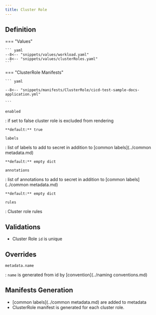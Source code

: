 ```yaml
---
title: Cluster Role
---
```


## Definition



=== "Values"

    ``` yaml
    --8<-- "snippets/values/workload.yaml"
    --8<-- "snippets/values/clusterRoles.yaml"
    ```


=== "ClusterRole Manifests"

    ``` yaml
    
    --8<-- "snippets/manifests/ClusterRole/cicd-test-sample-docs-application.yml"
    
    ```



`enabled`

:   if set to false cluster role is excluded from rendering

    **default:** true

`labels`

:   list of labels to add to secret in addition to [common labels](../common metadata.md)

    **default:** empty dict

`annotations`

:   list of annotations to add to secret in addition to [common labels](../common metadata.md)

    **default:** empty dict

`rules`

:   Cluster role rules


## Validations

- Cluster Role  `id` is unique


## Overrides

`metadata.name`

:   `name` is generated from id by [convention](../naming conventions.md)
 

## Manifests Generation 

- [common labels](../common metadata.md) are added to metadata
- ClusterRole manifest is generated for each cluster role.
